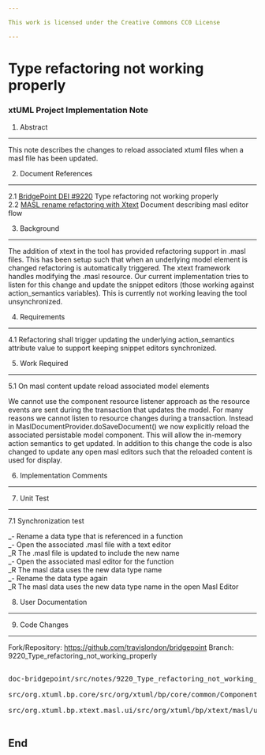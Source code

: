 ```yaml
---

This work is licensed under the Creative Commons CC0 License

---
```


# Type refactoring not working properly
### xtUML Project Implementation Note

1. Abstract
-----------
This note describes the changes to reload associated xtuml files when a masl file has been updated.   

2. Document References
----------------------
<a id="2.1"></a>2.1 [BridgePoint DEI #9220](https://support.onefact.net/issues/9220) Type refactoring not working properly  
<a id="2.1"></a>2.2 [MASL rename refactoring with Xtext](https://github.com/xtuml/bridgepoint/blob/master/doc-bridgepoint/notes/8261_masl_refactor/8261_masl_refactor_dnt.md) Document describing masl editor flow   

3. Background
-------------
The addition of xtext in the tool has provided refactoring support in .masl files.  This has been setup such that when an underlying model element is changed refactoring is automatically triggered.  The xtext framework handles modifying the .masl resource.  Our current implementation tries to listen for this change and update the snippet editors (those working against action_semantics variables).  This is currently not working leaving the tool unsynchronized.   

4. Requirements
---------------
4.1 Refactoring shall trigger updating the underlying action_semantics attribute value to support keeping snippet editors synchronized.   

5. Work Required
----------------
5.1 On masl content update reload associated model elements   

We cannot use the component resource listener approach as the resource events are sent during the transaction that updates the model.  For many reasons we cannot listen to resource changes during a transaction.  Instead in MaslDocumentProvider.doSaveDocument() we now explicitly reload the associated persistable model component.  This will allow the in-memory action semantics to get updated.  In addition to this change the code is also changed to update any open masl editors such that the reloaded content is used for display.   
   
6. Implementation Comments
--------------------------

7. Unit Test
------------
7.1 Synchronization test   

_- Rename a data type that is referenced in a function   
_- Open the associated .masl file with a text editor   
_R The .masl file is updated to include the new name   
_- Open the associated masl editor for the function   
_R The masl data uses the new data type name   
_- Rename the data type again   
_R The masl data uses the new data type name in the open Masl Editor   

8. User Documentation
---------------------

9. Code Changes
---------------
Fork/Repository: https://github.com/travislondon/bridgepoint
Branch: 9220_Type_refactoring_not_working_properly   

<pre>

doc-bridgepoint/src/notes/9220_Type_refactoring_not_working_properly/9220_Type_refactoring_not_working_properly.md

src/org.xtuml.bp.core/src/org/xtuml/bp/core/common/ComponentTransactionListener.java

src/org.xtuml.bp.xtext.masl.ui/src/org/xtuml/bp/xtext/masl/ui/document/MaslDocumentProvider.java

</pre>

End
---

